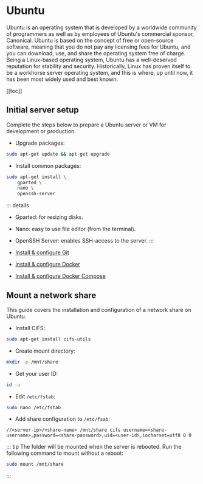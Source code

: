 # Ubuntu

Ubuntu is an operating system that is developed by a worldwide community of programmers as well as by employees of Ubuntu's commercial sponsor, Canonical. Ubuntu is based on the concept of free or open-source software, meaning that you do not pay any licensing fees for Ubuntu, and you can download, use, and share the operating system free of charge. Being a Linux-based operating system, Ubuntu has a well-deserved reputation for stability and security. Historically, Linux has proven itself to be a workhorse server operating system, and this is where, up until now, it has been most widely used and best known. 

[[toc]]

## Initial server setup

Complete the steps below to prepare a Ubuntu server or VM for development or production.

* Upgrade packages:

```bash
sudo apt-get update && apt-get upgrade
```

* Install common packages:

```bash
sudo apt-get install \
    gparted \
    nano \
    openssh-server
```
::: details
* Gparted: for resizing disks.
* Nano: easy to use file editor (from the terminal).
* OpenSSH Server: enables SSH-access to the server.
:::

* [Install & configure Git](./git.md)
* [Install & configure Docker](./docker.md)
* [Install & configure Docker Compose](./docker-compose.md)

## Mount a network share

This guide covers the installation and configuration of a network share on Ubuntu.

* Install CIFS:

```bash
sudo apt-get install cifs-utils
```

* Create mount directory:

```bash
mkdir -p /mnt/share
```

* Get your user ID:

```bash
id -u
```

* Edit `/etc/fstab`:

```bash
sudo nano /etc/fstab
```

* Add share configuration to `/etc/fsab`:

```
//<server-ip>/<share-name> /mnt/share cifs username=<share-username>,password=<share-password>,uid=<user-id>,iocharset=utf8 0 0
```

::: tip
The folder will be mounted when the server is rebooted. Run the following command to mount without a reboot:

```bash
sudo mount /mnt/share
```
:::
